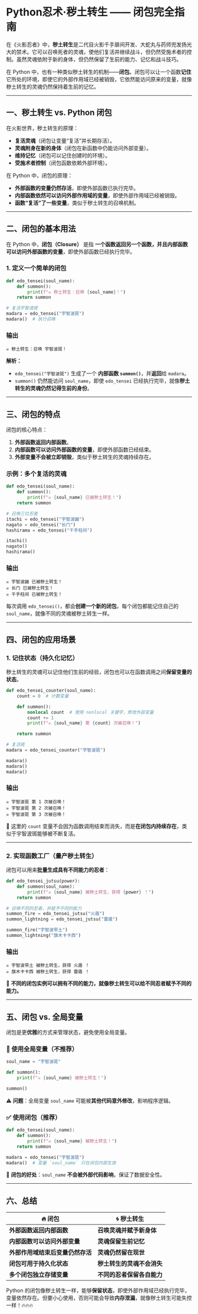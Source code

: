 # Python忍术·秽土转生 —— 闭包完全指南

在《火影忍者》中，**秽土转生**是二代目火影千手扉间开发、大蛇丸与药师兜发扬光大的禁术。它可以召唤死者的灵魂，使他们复活并继续战斗，但仍然受施术者的控制。虽然灵魂依附于新的身体，但仍然保留了生前的能力、记忆和战斗技巧。

在 Python 中，也有一种类似秽土转生的机制——**闭包**。闭包可以让一个函数**记住**它所处的环境，即使它的外部作用域已经被销毁，它依然能访问原来的变量，就像秽土转生的灵魂仍然保持着生前的记忆。

---

## **一、秽土转生 vs. Python 闭包**

在火影世界，秽土转生的原理：

- **复活灵魂**（闭包让变量“复活”并长期存活）。
- **灵魂附身在新的身体**（闭包在新函数中仍能访问外部变量）。
- **维持记忆**（闭包可以记住创建时的环境）。
- **受施术者控制**（闭包函数依赖外部环境）。

在 Python 中，闭包的原理：

- **外部函数的变量仍然存活**，即使外部函数已执行完毕。
- **内部函数依然可以访问外部作用域的变量**，即使外部作用域已经被销毁。
- **函数“复活”了一些变量**，类似于秽土转生的召唤机制。

---

## **二、闭包的基本用法**

在 Python 中，**闭包（Closure）** 是指 **一个函数返回另一个函数，并且内部函数可以访问外部函数的变量**，即使外部函数已经执行完毕。

### **1. 定义一个简单的闭包**

```python
def edo_tensei(soul_name):
    def summon():
        print(f"☠️ 秽土转生：召唤 {soul_name}！")
    return summon

# 复活宇智波斑
madara = edo_tensei("宇智波斑")
madara()  # 执行召唤
```

### **输出**

```
☠️ 秽土转生：召唤 宇智波斑！
```

**解析：**

- `edo_tensei("宇智波斑")` 生成了一个 **内部函数 `summon()`**，并**返回**给 `madara`。
- `summon()` 仍然能访问 `soul_name`，即使 `edo_tensei` 已经执行完毕，就像**秽土转生的灵魂仍然记得生前的身份**。

---

## **三、闭包的特点**

闭包的核心特点：

1. **外部函数返回内部函数**。
2. **内部函数可以访问外部函数的变量**，即使外部函数已经结束。
3. **外部变量不会被立即销毁**，类似于秽土转生的灵魂持续存在。

### **示例：多个复活的灵魂**

```python
def edo_tensei(soul_name):
    def summon():
        print(f"☠️ {soul_name} 已被秽土转生！")
    return summon

# 召唤三位忍者
itachi = edo_tensei("宇智波鼬")
nagato = edo_tensei("长门")
hashirama = edo_tensei("千手柱间")

itachi()
nagato()
hashirama()
```

### **输出**

```
☠️ 宇智波鼬 已被秽土转生！
☠️ 长门 已被秽土转生！
☠️ 千手柱间 已被秽土转生！
```

每次调用 `edo_tensei()`，都会**创建一个新的闭包**，每个闭包都能记住自己的 `soul_name`，就像不同的灵魂被秽土转生一样。

---

## **四、闭包的应用场景**

### **1. 记住状态（持久化记忆）**

秽土转生的灵魂可以记住他们生前的经验，闭包也可以在函数调用之间**保留变量的状态**。

```python
def edo_tensei_counter(soul_name):
    count = 0  # 计数变量

    def summon():
        nonlocal count  # 使用 nonlocal 关键字，修改外部变量
        count += 1
        print(f"☠️ {soul_name} 第 {count} 次被召唤！")

    return summon

# 复活斑
madara = edo_tensei_counter("宇智波斑")

madara()
madara()
madara()
```

### **输出**

```
☠️ 宇智波斑 第 1 次被召唤！
☠️ 宇智波斑 第 2 次被召唤！
☠️ 宇智波斑 第 3 次被召唤！
```

🔹 这里的 `count` 变量不会因为函数调用结束而消失，而是**在闭包内持续存在**，类似于宇智波斑能够被不断复活。

---

### **2. 实现函数工厂（量产秽土转生）**

闭包可以用来**批量生成具有不同能力的忍者**：

```python
def edo_tensei_jutsu(power):
    def summon(soul_name):
        print(f"☠️ {soul_name} 被秽土转生，获得 {power} ！")
    return summon

# 召唤不同的忍者，并赋予不同的能力
summon_fire = edo_tensei_jutsu("火遁")
summon_lightning = edo_tensei_jutsu("雷遁")

summon_fire("宇智波带土")
summon_lightning("旗木卡卡西")
```

### **输出**

```
☠️ 宇智波带土 被秽土转生，获得 火遁 ！
☠️ 旗木卡卡西 被秽土转生，获得 雷遁 ！
```

🔹 **不同的闭包实例可以拥有不同的能力，就像秽土转生可以给不同忍者赋予不同的能力。**

---

## **五、闭包 vs. 全局变量**

闭包是更**优雅**的方式来管理状态，避免使用全局变量。

### **🔴 使用全局变量（不推荐）**

```python
soul_name = "宇智波斑"

def summon():
    print(f"☠️ {soul_name} 被秽土转生！")

summon()
```

⚠️ **问题**：全局变量 `soul_name` 可能被**其他代码意外修改**，影响程序逻辑。

### **✅ 使用闭包（推荐）**

```python
def edo_tensei(soul_name):
    def summon():
        print(f"☠️ {soul_name} 被秽土转生！")
    return summon

madara = edo_tensei("宇智波斑")
madara()  # 变量 `soul_name` 只在闭包内部生效
```

🔹 **闭包的好处**：`soul_name` **不会被外部代码影响**，保证了数据安全性。

---

## **六、总结**

| 🔥 闭包                                | 🌀 秽土转生                      |
| -------------------------------------- | -------------------------------- |
| **外部函数返回内部函数**         | **召唤灵魂并赋予新身体**   |
| **内部函数可以访问外部变量**     | **灵魂保留生前记忆**       |
| **外部作用域结束后变量仍然存活** | **灵魂仍然留在现世**       |
| **闭包可用于持久化状态**         | **秽土转生的灵魂不会消失** |
| **多个闭包独立存储变量**         | **不同的忍者保留各自能力** |

Python 的闭包像秽土转生一样，能够**保留状态**，即使外部作用域已经执行完毕，变量依然存在。但要小心使用，否则可能会导致**内存泄漏**，就像秽土转生可能失控一样！🔥🔥🔥
